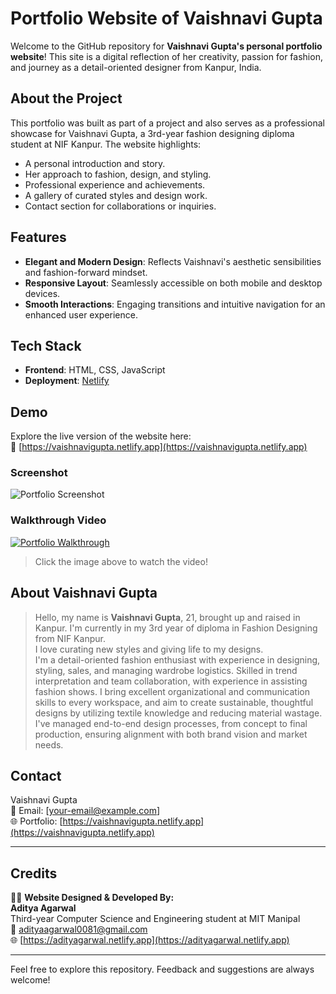 # Portfolio Website of Vaishnavi Gupta

Welcome to the GitHub repository for **Vaishnavi Gupta's personal portfolio website**! This site is a digital reflection of her creativity, passion for fashion, and journey as a detail-oriented designer from Kanpur, India.

## About the Project

This portfolio was built as part of a project and also serves as a professional showcase for Vaishnavi Gupta, a 3rd-year fashion designing diploma student at NIF Kanpur. The website highlights:
- A personal introduction and story.
- Her approach to fashion, design, and styling.
- Professional experience and achievements.
- A gallery of curated styles and design work.
- Contact section for collaborations or inquiries.

## Features

- **Elegant and Modern Design**: Reflects Vaishnavi's aesthetic sensibilities and fashion-forward mindset.
- **Responsive Layout**: Seamlessly accessible on both mobile and desktop devices.
- **Smooth Interactions**: Engaging transitions and intuitive navigation for an enhanced user experience.

## Tech Stack

- **Frontend**: HTML, CSS, JavaScript  
- **Deployment**: [Netlify](https://vaishnavigupta.netlify.app)

## Demo

Explore the live version of the website here:  
🔗 [https://vaishnavigupta.netlify.app](https://vaishnavigupta.netlify.app)

### Screenshot  
![Portfolio Screenshot](https://your-screenshot-url.com)

### Walkthrough Video  
[![Portfolio Walkthrough](https://your-thumbnail-url.com)](https://your-video-url.com)  
> Click the image above to watch the video!

## About Vaishnavi Gupta

> Hello, my name is **Vaishnavi Gupta**, 21, brought up and raised in Kanpur. I'm currently in my 3rd year of diploma in Fashion Designing from NIF Kanpur.  
> I love curating new styles and giving life to my designs.  
> I'm a detail-oriented fashion enthusiast with experience in designing, styling, sales, and managing wardrobe logistics. Skilled in trend interpretation and team collaboration, with experience in assisting fashion shows. I bring excellent organizational and communication skills to every workspace, and aim to create sustainable, thoughtful designs by utilizing textile knowledge and reducing material wastage.  
> I've managed end-to-end design processes, from concept to final production, ensuring alignment with both brand vision and market needs.

## Contact

Vaishnavi Gupta  
📧 Email: [your-email@example.com]  
🌐 Portfolio: [https://vaishnavigupta.netlify.app](https://vaishnavigupta.netlify.app)

---

## Credits

👨‍💻 **Website Designed & Developed By:**  
**Aditya Agarwal**  
Third-year Computer Science and Engineering student at MIT Manipal  
📧 [adityaagarwal0081@gmail.com](mailto:adityaagarwal0081@gmail.com)  
🌐 [https://adityagarwal.netlify.app](https://adityagarwal.netlify.app)

---

Feel free to explore this repository. Feedback and suggestions are always welcome!
